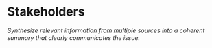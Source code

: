 # Stakeholders
*Synthesize relevant information from multiple sources into a coherent summary that clearly communicates the issue.*
